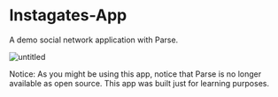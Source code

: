 # Instagates-App
A demo social network application with Parse.


![untitled](https://user-images.githubusercontent.com/6691373/35184489-ad1c9bc6-fdf6-11e7-94bc-bfd4a00494fc.png)










Notice: As you might be using this app, notice that Parse is no longer available as open source. This app was built just for learning purposes.




